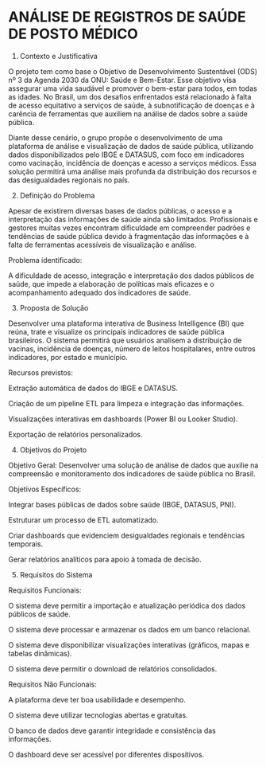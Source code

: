 # ANÁLISE DE REGISTROS DE SAÚDE DE POSTO MÉDICO


1. Contexto e Justificativa

O projeto tem como base o Objetivo de Desenvolvimento Sustentável (ODS) nº 3 da Agenda 2030 da ONU: Saúde e Bem-Estar. Esse objetivo visa assegurar uma vida saudável e promover o bem-estar para todos, em todas as idades. No Brasil, um dos desafios enfrentados está relacionado à falta de acesso equitativo a serviços de saúde, à subnotificação de doenças e à carência de ferramentas que auxiliem na análise de dados sobre a saúde pública.

Diante desse cenário, o grupo propõe o desenvolvimento de uma plataforma de análise e visualização de dados de saúde pública, utilizando dados disponibilizados pelo IBGE e DATASUS, com foco em indicadores como vacinação, incidência de doenças e acesso a serviços médicos. Essa solução permitirá uma análise mais profunda da distribuição dos recursos e das desigualdades regionais no país.

2. Definição do Problema

Apesar de existirem diversas bases de dados públicas, o acesso e a interpretação das informações de saúde ainda são limitados. Profissionais e gestores muitas vezes encontram dificuldade em compreender padrões e tendências de saúde pública devido à fragmentação das informações e à falta de ferramentas acessíveis de visualização e análise.

Problema identificado:

A dificuldade de acesso, integração e interpretação dos dados públicos de saúde, que impede a elaboração de políticas mais eficazes e o acompanhamento adequado dos indicadores de saúde.

3. Proposta de Solução

Desenvolver uma plataforma interativa de Business Intelligence (BI) que reúna, trate e visualize os principais indicadores de saúde pública brasileiros. O sistema permitirá que usuários analisem a distribuição de vacinas, incidência de doenças, número de leitos hospitalares, entre outros indicadores, por estado e município.

Recursos previstos:

Extração automática de dados do IBGE e DATASUS.

Criação de um pipeline ETL para limpeza e integração das informações.

Visualizações interativas em dashboards (Power BI ou Looker Studio).

Exportação de relatórios personalizados.

4. Objetivos do Projeto

Objetivo Geral: Desenvolver uma solução de análise de dados que auxilie na compreensão e monitoramento dos indicadores de saúde pública no Brasil.

Objetivos Específicos:

Integrar bases públicas de dados sobre saúde (IBGE, DATASUS, PNI).

Estruturar um processo de ETL automatizado.

Criar dashboards que evidenciem desigualdades regionais e tendências temporais.

Gerar relatórios analíticos para apoio à tomada de decisão.

5. Requisitos do Sistema

Requisitos Funcionais:

O sistema deve permitir a importação e atualização periódica dos dados públicos de saúde.

O sistema deve processar e armazenar os dados em um banco relacional.

O sistema deve disponibilizar visualizações interativas (gráficos, mapas e tabelas dinâmicas).

O sistema deve permitir o download de relatórios consolidados.

Requisitos Não Funcionais:

A plataforma deve ter boa usabilidade e desempenho.

O sistema deve utilizar tecnologias abertas e gratuitas.

O banco de dados deve garantir integridade e consistência das informações.

O dashboard deve ser acessível por diferentes dispositivos.

